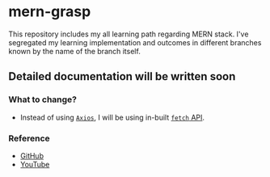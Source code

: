 # mern-grasp
This repository includes my all learning path regarding MERN stack. I've segregated my learning implementation and outcomes in different branches known by the name of the branch itself.

## Detailed documentation will be written soon
### What to change?
* Instead of using [`Axios`](https://github.com/harshrajhrj/mern-grasp/blob/b603c127baf596ffcf127129db0703a64cc6465a/client/src/App.js#L15), I will be using in-built [`fetch` API](https://developer.mozilla.org/en-US/docs/Web/API/Fetch_API).
### Reference
* [GitHub](https://github.com/CyberW0lves/google_auth_in_mern_stack)
* [YouTube](https://youtu.be/pdd04JzJrDw)